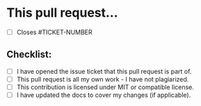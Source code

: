 # This pull request... #

* [ ] Closes #TICKET-NUMBER

## Checklist: ##

* [ ] I have opened the issue ticket that this pull request is part of.
* [ ] This pull request is all my own work - I have not plagiarized.
* [ ] This contribution is licensed under MIT or compatible license.
* [ ] I have updated the docs to cover my changes (if applicable).

